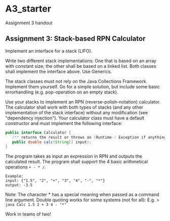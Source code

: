 # A3_starter
Assignment 3 handout

Assignment 3: Stack-based RPN Calculator
----------------------------------------

Implement an interface for a stack (LIFO).

Write two different stack implementations:
One that is based on an array with constant size; the other shall be based on a linked list. 
Both classes shall implement the interface above.
Use Generics.

The stack classes must not rely on the Java Collections Framework. 
Implement them yourself. Go for a simple solution, but include some basic errorhandling
 (e.g. pop-operation on an empty stack).
 
Use your stacks to implement an RPN (reverse-polish-notation) calculator.
The calculator shall work with both types of stacks (and any other implementation of the stack interface) 
without any modification (see "dependency injection").
Your calculator class must have a default constructor and must implement the following interface:

```java
public interface Calculator {
   /** returns the result or throws an (Runtime-) Exception if anything goes wrong (e.g. illegal input) */
   public double calc(String[] input);
}
``` 

The program takes as input an expression in RPN and outputs the calculated result. 
The program shall support the 4 basic arithmetical operations `+ - * /`. 

```
Example:
input: {"1.5", "2", "+", "3", "4", "-", "*"}
output: -3.5
```

Note: The character * has a special meaning when passed as a command line argument. 
Double quoting works for some systems (not for all): E.g. > `java Calc 1.5 2 + 3 4 - "*"`

Work in teams of two!
